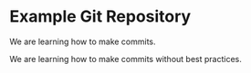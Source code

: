 # Example Git Repository

We are learning how to make commits.

We are learning how to make commits without best practices.